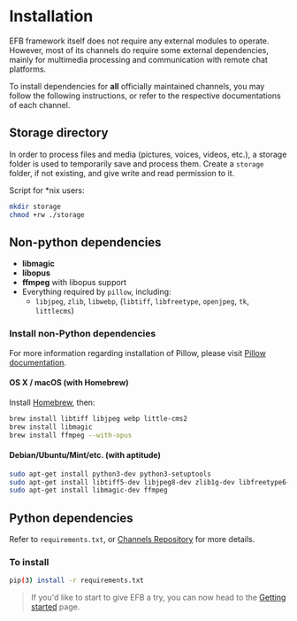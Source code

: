 # Installation
EFB framework itself does not require any external modules to operate. However, most of its channels do require some external dependencies, mainly for multimedia processing and communication with remote chat platforms.

To install dependencies for **all** officially maintained channels, you may follow the following instructions, or refer to the respective documentations of each channel.

## Storage directory

In order to process files and media (pictures, voices, videos, etc.), a storage folder is used to temporarily save and process them. Create a `storage` folder, if not existing, and give write and read permission to it.

Script for \*nix users:
```bash
mkdir storage
chmod +rw ./storage
```

## Non-python dependencies

* __libmagic__
* __libopus__
* __ffmpeg__ with libopus support
* Everything required by `pillow`, including:
    * `libjpeg`, `zlib`, `libwebp`, (`libtiff`, `libfreetype`, `openjpeg`, `tk`, `littlecms`)

### Install non-Python dependencies

For more information regarding installation of Pillow, please visit [Pillow documentation](https://pillow.readthedocs.io/en/3.0.x/installation.html).

#### OS X / macOS (with Homebrew)

Install [Homebrew](https://brew.sh), then:

```bash
brew install libtiff libjpeg webp little-cms2
brew install libmagic
brew install ffmpeg --with-opus
```

#### Debian/Ubuntu/Mint/etc. (with aptitude)

```bash
sudo apt-get install python3-dev python3-setuptools
sudo apt-get install libtiff5-dev libjpeg8-dev zlib1g-dev libfreetype6-dev liblcms2-dev libwebp-dev tcl8.5-dev tk8.5-dev
sudo apt-get install libmagic-dev ffmpeg
```

## Python dependencies
Refer to `requirements.txt`, or [Channels Repository](channels-repository.md) for more details.

### To install
```bash
pip(3) install -r requirements.txt
```

> If you'd like to start to give EFB a try, you can now head to the [Getting started](getting-started.md) page.
